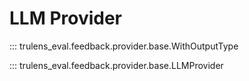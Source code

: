 # LLM Provider

::: trulens_eval.feedback.provider.base.WithOutputType

::: trulens_eval.feedback.provider.base.LLMProvider
